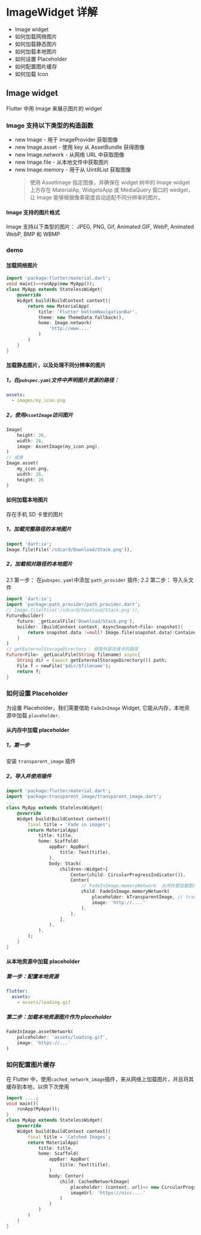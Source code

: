 # ImageWidget 详解

- Image widget
- 如何加载网络图片
- 如何加载静态图片
- 如何加载本地图片
- 如何设置 Placeholder
- 如何配置图片缓存
- 如何加载 Icon

## Image widget

Flutter 中用 Image 来展示图片的 widget

### Image 支持以下类型的构造函数

- new Image - 用于 ImageProvider 获取图像
- new Image.asset - 使用 key 从 AssetBundle 获得图像
- new Image.network - 从网络 URL 中获取图像
- new Image.file - 从本地文件中获取图片
- new Image.memory - 用于从 Uint8List 获取图像
  > 使用 AssetImage 指定图像，并确保在 widget 树中的 Image widget 上方存在 MaterialAp, WidgetsApp 或 MediaQuery 窗口的 wedget，让 Image 能够根据像素密度自动适配不同分辨率的图片。

#### Image 支持的图片格式

Image 支持以下类型的图片： JPEG, PNG, Gif, Animated GIF, WebP, Animated WebP, BMP 和 WBMP

### demo

#### 加载网络图片

```dart
import 'package:flutter/material.dart';
void main()=>runApp(new MyApp());
class MyApp extends StatelessWidget{
    @override
    Widget build(BuildContext context){
        return new MaterialApp(
            title: 'Flutter bottomNavigationBar',
            theme: new ThemeData.fallback(),
            home: Image.network(
                'http://www....'
            )
        )
    }
}
```

#### 加载静态图片，以及处理不同分辨率的图片

##### 1，在`pubspec.yaml`文件中声明图片资源的路径：

```yaml
assets:
  - images/my_icon.png
```

##### 2，使用`AssetImage`访问图片

```dart
Image(
    height: 26,
    width: 26,
    image: AssetImage(my_icon.png),
)
// 或者
Image.asset(
    my_icon.png,
    width: 26,
    height: 26
)
```

#### 如何加载本地图片

存在手机 SD 卡里的图片

##### 1，加载完整路径的本地图片

```dart
import 'dart:io';
Image.file(File('/sdcard/Download/Stack.png')),
```

##### 2，加载相对路径的本地图片

2.1 第一步： 在`pubspec.yaml`中添加 `path_provider` 插件;
2.2 第二步： 导入头文件

```dart
import 'dart:io';
import 'package:path_provider/path_provider.dart';
// Image.file(File('/sdcard/Download/Stack.png')),
FutureBuilder(
    future: _getLocalFile('Download/Stack.png'),
    builder: (BuildContext context, AsyncSnapshot<File> snapshot){
        return snapshot.data !=null? Image.file(snapshot.data):Container();
    }
)
// getExternalStorageDirectory： 获取外部存储卡的路径
Future<File> _getLocalFile(String filename) async{
    String dir = (await getExternalStorageDirectory()).path;
    File f = newFile('$dir/$filename');
    return f;
}
```

### 如何设置 Placeholder

为设置 Placeholder，我们需要借助 `FadeInImage` Widget, 它能从内存，本地资源中加载 `placeholder`.

#### 从内存中加载 placeholder

##### 1，第一步

安装 `transparent_image` 插件

##### 2，导入并使用插件

```dart
import 'package:flutter/material.dart';
import 'package:transparent_image/transparent_image.dart';
...
class MyApp extends StatelessWidget{
    @override
    Widget build(BuildContext context){
        final title = 'Fade in images';
        return MaterialApp(
            title: title,
            home: Scaffold(
                appBar: AppBar(
                    title: Text(title),
                ),
                body: Stack(
                    children:<Widget>[
                        Center(child: CircularProgressIndicator()),
                        Center(
                            // FadeInImage.memoryNetwork  从内存里加载图片
                            child: FadeInImage.memoryNetwork(
                                placeholder: kTransparentImage, // transparent_image -> kTransparentImage 从完全脱敏到逐渐显示
                                image: 'http://....'
                            ),
                        ),
                    ],
                ),
            ),
        );
    }
}
```

#### 从本地资源中加载 placeholder

##### 第一步：配置本地资源

```yaml
flutter:
  assets:
    - assets/loading.gif
```

##### 第二步：加载本地资源图片作为 placeholder

```dart
FadeInImage.assetNetwork(
    palceholder: 'assets/loading.gif',
    image: 'https://...'
)
```

### 如何配置图片缓存

在 Flutter 中，使用`cached_network_image`插件，来从网络上加载图片，并且将其缓存到本地，以供下次使用

```dart
import ....;
void main(){
    runApp(MyApp());
}
class MyApp extends StatelessWidget{
    @override
    Widget build(BuildContext context){
        final title = 'Catched Images';
        return MaterialApp(
            title: title,
            home: Scaffold(
                appBar: AppBar(
                    title: Text(title),
                )
                body: Center(
                    child: CachedNetworkImage(
                        placeholder: (context, url)=> new CircularProgressIndicator(),
                        imageUrl: 'https://oicc....'
                    )
                )
            )
        )
    }
}
```
